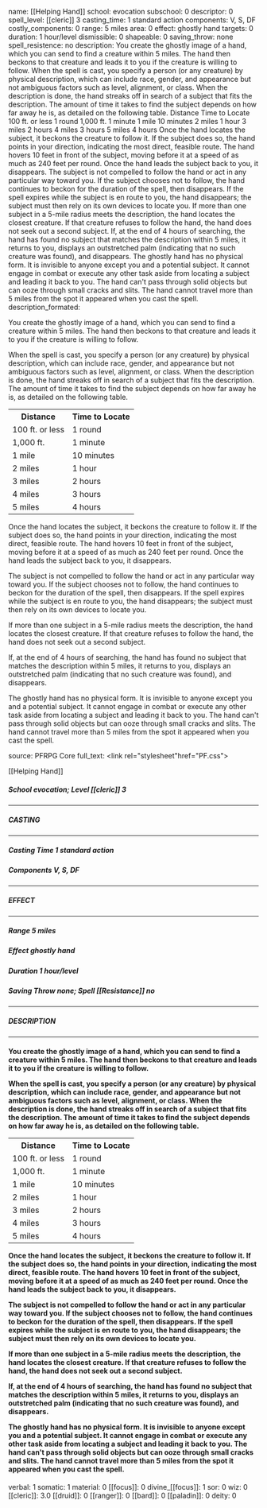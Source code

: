 name: [[Helping Hand]]
school: evocation
subschool: 0
descriptor: 0
spell_level: [[cleric]] 3
casting_time: 1 standard action
components: V, S, DF
costly_components: 0
range: 5 miles
area: 0
effect: ghostly hand
targets: 0
duration: 1 hour/level
dismissible: 0
shapeable: 0
saving_throw: none
spell_resistence: no
description: You create the ghostly image of a hand, which you can send to find a creature within 5 miles. The hand then beckons to that creature and leads it to you if the creature is willing to follow. When the spell is cast, you specify a person (or any creature) by physical description, which can include race, gender, and appearance but not ambiguous factors such as level, alignment, or class. When the description is done, the hand streaks off in search of a subject that fits the description. The amount of time it takes to find the subject depends on how far away he is, as detailed on the following table. Distance Time to Locate 100 ft. or less 1 round 1,000 ft. 1 minute 1 mile 10 minutes 2 miles 1 hour 3 miles 2 hours 4 miles 3 hours 5 miles 4 hours Once the hand locates the subject, it beckons the creature to follow it. If the subject does so, the hand points in your direction, indicating the most direct, feasible route. The hand hovers 10 feet in front of the subject, moving before it at a speed of as much as 240 feet per round. Once the hand leads the subject back to you, it disappears. The subject is not compelled to follow the hand or act in any particular way toward you. If the subject chooses not to follow, the hand continues to beckon for the duration of the spell, then disappears. If the spell expires while the subject is en route to you, the hand disappears; the subject must then rely on its own devices to locate you. If more than one subject in a 5-mile radius meets the description, the hand locates the closest creature. If that creature refuses to follow the hand, the hand does not seek out a second subject. If, at the end of 4 hours of searching, the hand has found no subject that matches the description within 5 miles, it returns to you, displays an outstretched palm (indicating that no such creature was found), and disappears. The ghostly hand has no physical form. It is invisible to anyone except you and a potential subject. It cannot engage in combat or execute any other task aside from locating a subject and leading it back to you. The hand can't pass through solid objects but can ooze through small cracks and slits. The hand cannot travel more than 5 miles from the spot it appeared when you cast the spell.
description_formated: <p>You create the ghostly image of a hand, which you can send to find a creature within 5 miles. The hand then beckons to that creature and leads it to you if the creature is willing to follow.</p><p>When the spell is cast, you specify a person (or any creature) by physical description, which can include race, gender, and appearance but not ambiguous factors such as level, alignment, or class. When the description is done, the hand streaks off in search of a subject that fits the description. The amount of time it takes to find the subject depends on how far away he is, as detailed on the following table.</p><p> <table><tr><th>Distance</th><th>Time to Locate</th></tr><tr><td>100 ft. or less</td><td>1 round</td></tr><tr><td>1,000 ft.</td><td>1 minute</td></tr><tr><td>1 mile</td><td>10 minutes</td></tr><tr><td>2 miles</td><td>1 hour</td></tr><tr><td>3 miles</td><td>2 hours</td></tr><tr><td>4 miles</td><td>3 hours</td></tr><tr><td>5 miles</td><td>4 hours</td></tr></table>  Once the hand locates the subject, it beckons the creature to follow it. If the subject does so, the hand points in your direction, indicating the most direct, feasible route. The hand hovers 10 feet in front of the subject, moving before it at a speed of as much as 240 feet per round. Once the hand leads the subject back to you, it disappears.</p><p>The subject is not compelled to follow the hand or act in any particular way toward you. If the subject chooses not to follow, the hand continues to beckon for the duration of the spell, then disappears. If the spell expires while the subject is en route to you, the hand disappears; the subject must then rely on its own devices to locate you.</p><p>If more than one subject in a 5-mile radius meets the description, the hand locates the closest creature. If that creature refuses to follow the hand, the hand does not seek out a second subject.</p><p>If, at the end of 4 hours of searching, the hand has found no subject that matches the description within 5 miles, it returns to you, displays an outstretched palm (indicating that no such creature was found), and disappears.</p><p>The ghostly hand has no physical form. It is invisible to anyone except you and a potential subject. It cannot engage in combat or execute any other task aside from locating a subject and leading it back to you. The hand can't pass through solid objects but can ooze through small cracks and slits. The hand cannot travel more than 5 miles from the spot it appeared when you cast the spell.</p>
source: PFRPG Core
full_text: <link rel="stylesheet"href="PF.css"><div class="heading"><p class="alignleft">[[Helping Hand]]</p><div style="clear: both;"></div></div><div><h5><b>School </b>evocation; <b>Level </b>[[cleric]] 3</h5></div><hr/><div><h5><b>CASTING</b></h5></div><hr/><div><h5><b>Casting Time </b>1 standard action</h5><h5><b>Components </b>V, S, DF</h5></div><hr/><div><h5><b>EFFECT</b></h5></div><hr/><div><h5><b>Range </b>5 miles</h5><h5><b>Effect </b>ghostly hand</h5><h5><b>Duration </b>1 hour/level</h5><h5><b>Saving Throw </b>none; <b>Spell [[Resistance]] </b>no</h5></div><hr/><div><h5><b>DESCRIPTION</b></h5></div><hr/><div><h4><p>You create the ghostly image of a hand, which you can send to find a creature within 5 miles. The hand then beckons to that creature and leads it to you if the creature is willing to follow.</p><p>When the spell is cast, you specify a person (or any creature) by physical description, which can include race, gender, and appearance but not ambiguous factors such as level, alignment, or class. When the description is done, the hand streaks off in search of a subject that fits the description. The amount of time it takes to find the subject depends on how far away he is, as detailed on the following table.</p><p> <table><tr><th>Distance</th><th>Time to Locate</th></tr><tr><td>100 ft. or less</td><td>1 round</td></tr><tr><td>1,000 ft.</td><td>1 minute</td></tr><tr><td>1 mile</td><td>10 minutes</td></tr><tr><td>2 miles</td><td>1 hour</td></tr><tr><td>3 miles</td><td>2 hours</td></tr><tr><td>4 miles</td><td>3 hours</td></tr><tr><td>5 miles</td><td>4 hours</td></tr></table>  Once the hand locates the subject, it beckons the creature to follow it. If the subject does so, the hand points in your direction, indicating the most direct, feasible route. The hand hovers 10 feet in front of the subject, moving before it at a speed of as much as 240 feet per round. Once the hand leads the subject back to you, it disappears.</p><p>The subject is not compelled to follow the hand or act in any particular way toward you. If the subject chooses not to follow, the hand continues to beckon for the duration of the spell, then disappears. If the spell expires while the subject is en route to you, the hand disappears; the subject must then rely on its own devices to locate you.</p><p>If more than one subject in a 5-mile radius meets the description, the hand locates the closest creature. If that creature refuses to follow the hand, the hand does not seek out a second subject.</p><p>If, at the end of 4 hours of searching, the hand has found no subject that matches the description within 5 miles, it returns to you, displays an outstretched palm (indicating that no such creature was found), and disappears.</p><p>The ghostly hand has no physical form. It is invisible to anyone except you and a potential subject. It cannot engage in combat or execute any other task aside from locating a subject and leading it back to you. The hand can't pass through solid objects but can ooze through small cracks and slits. The hand cannot travel more than 5 miles from the spot it appeared when you cast the spell.</p></h4></div>
verbal: 1
somatic: 1
material: 0
[[focus]]: 0
divine_[[focus]]: 1
sor: 0
wiz: 0
[[cleric]]: 3.0
[[druid]]: 0
[[ranger]]: 0
[[bard]]: 0
[[paladin]]: 0
deity: 0
